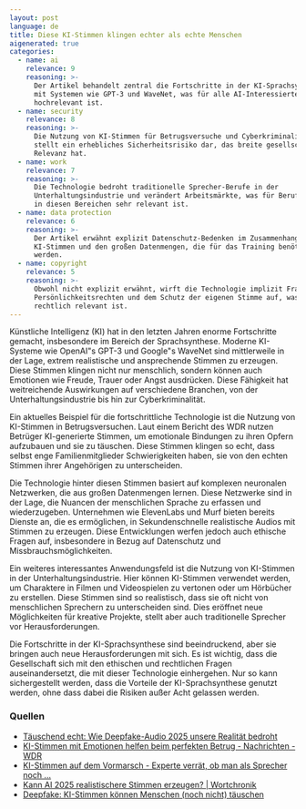 ```yaml
---
layout: post
language: de
title: Diese KI-Stimmen klingen echter als echte Menschen
aigenerated: true
categories:
  - name: ai
    relevance: 9
    reasoning: >-
      Der Artikel behandelt zentral die Fortschritte in der KI-Sprachsynthese
      mit Systemen wie GPT-3 und WaveNet, was für alle AI-Interessierten
      hochrelevant ist.
  - name: security
    relevance: 8
    reasoning: >-
      Die Nutzung von KI-Stimmen für Betrugsversuche und Cyberkriminalität
      stellt ein erhebliches Sicherheitsrisiko dar, das breite gesellschaftliche
      Relevanz hat.
  - name: work
    relevance: 7
    reasoning: >-
      Die Technologie bedroht traditionelle Sprecher-Berufe in der
      Unterhaltungsindustrie und verändert Arbeitsmärkte, was für Berufstätige
      in diesen Bereichen sehr relevant ist.
  - name: data protection
    relevance: 6
    reasoning: >-
      Der Artikel erwähnt explizit Datenschutz-Bedenken im Zusammenhang mit
      KI-Stimmen und den großen Datenmengen, die für das Training benötigt
      werden.
  - name: copyright
    relevance: 5
    reasoning: >-
      Obwohl nicht explizit erwähnt, wirft die Technologie implizit Fragen zu
      Persönlichkeitsrechten und dem Schutz der eigenen Stimme auf, was
      rechtlich relevant ist.
---
```


Künstliche Intelligenz (KI) hat in den letzten Jahren enorme Fortschritte gemacht, insbesondere im Bereich der Sprachsynthese. Moderne KI-Systeme wie OpenAI"s GPT-3 und Google"s WaveNet sind mittlerweile in der Lage, extrem realistische und ansprechende Stimmen zu erzeugen. Diese Stimmen klingen nicht nur menschlich, sondern können auch Emotionen wie Freude, Trauer oder Angst ausdrücken. Diese Fähigkeit hat weitreichende Auswirkungen auf verschiedene Branchen, von der Unterhaltungsindustrie bis hin zur Cyberkriminalität.

<!--more-->

Ein aktuelles Beispiel für die fortschrittliche Technologie ist die Nutzung von KI-Stimmen in Betrugsversuchen. Laut einem Bericht des WDR nutzen Betrüger KI-generierte Stimmen, um emotionale Bindungen zu ihren Opfern aufzubauen und sie zu täuschen. Diese Stimmen klingen so echt, dass selbst enge Familienmitglieder Schwierigkeiten haben, sie von den echten Stimmen ihrer Angehörigen zu unterscheiden. 

Die Technologie hinter diesen Stimmen basiert auf komplexen neuronalen Netzwerken, die aus großen Datenmengen lernen. Diese Netzwerke sind in der Lage, die Nuancen der menschlichen Sprache zu erfassen und wiederzugeben. Unternehmen wie ElevenLabs und Murf bieten bereits Dienste an, die es ermöglichen, in Sekundenschnelle realistische Audios mit Stimmen zu erzeugen. Diese Entwicklungen werfen jedoch auch ethische Fragen auf, insbesondere in Bezug auf Datenschutz und Missbrauchsmöglichkeiten.

Ein weiteres interessantes Anwendungsfeld ist die Nutzung von KI-Stimmen in der Unterhaltungsindustrie. Hier können KI-Stimmen verwendet werden, um Charaktere in Filmen und Videospielen zu vertonen oder um Hörbücher zu erstellen. Diese Stimmen sind so realistisch, dass sie oft nicht von menschlichen Sprechern zu unterscheiden sind. Dies eröffnet neue Möglichkeiten für kreative Projekte, stellt aber auch traditionelle Sprecher vor Herausforderungen.

Die Fortschritte in der KI-Sprachsynthese sind beeindruckend, aber sie bringen auch neue Herausforderungen mit sich. Es ist wichtig, dass die Gesellschaft sich mit den ethischen und rechtlichen Fragen auseinandersetzt, die mit dieser Technologie einhergehen. Nur so kann sichergestellt werden, dass die Vorteile der KI-Sprachsynthese genutzt werden, ohne dass dabei die Risiken außer Acht gelassen werden.

### Quellen
- [Täuschend echt: Wie Deepfake-Audio 2025 unsere Realität bedroht](https://www.techzeitgeist.de/taeuschend-echt-wie-deepfake-audio-2025-unsere-realitaet-bedroht/)
- [KI-Stimmen mit Emotionen helfen beim perfekten Betrug - Nachrichten - WDR](https://www1.wdr.de/nachrichten/enkeltrick-gefahr-durch-ki-klon-stimmen-mit-emotionen-100.html)
- [KI-Stimmen auf dem Vormarsch - Experte verrät, ob man als Sprecher noch ...](https://www.finanznachrichten.de/nachrichten-2025-06/65669727-ki-stimmen-auf-dem-vormarsch-experte-verraet-ob-man-als-sprecher-noch-erfolgreich-werden-kann-007.htm)
- [Kann AI 2025 realistischere Stimmen erzeugen? | Wortchronik](https://wortchronik.de/kann-ai-2025-realistischere-stimmen-erzeugen/)
- [Deepfake: KI-Stimmen können Menschen (noch nicht) täuschen](https://www.tagesschau.de/wissen/studie-audio-deepfakes-100.html)
